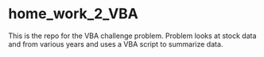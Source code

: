 # home_work_2_VBA
This is the repo for the VBA challenge problem. Problem looks at stock data and from various years and uses a VBA script to summarize data.
